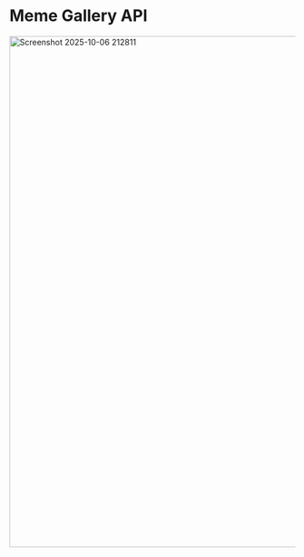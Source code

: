 # Meme Gallery API

<img width="1600" height="900" alt="Screenshot 2025-10-06 212811" src="https://github.com/user-attachments/assets/ea65d881-8691-4832-9995-dd3d86fc7c40" />

